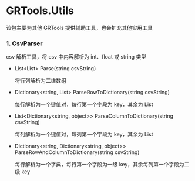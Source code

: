 # GRTools.Utils

该包主要为其他 GRTools 提供辅助工具，也会扩充其他实用工具  

### 1. CsvParser  

 csv 解析工具，将 csv  中内容解析为 int、float 或 string 类型

* List<List<object>> Parse(string csvString)  

  将行列解析为二维数组

* Dictionary<string, List<object>> ParseRowToDictionary(string csvString)  

  每行解析为一个键值对，每行第一个字段为 key，其余为 List

* List<Dictionary<string, object>> ParseColumnToDictionary(string csvString)

  每列解析为一个键值对，每列第一个字段为 key，其余为 List

* Dictionary<string, Dictionary<string, object>> ParseRowAndColumnToDictionary(string csvString)

  每行解析为一个字典，每行第一个字段为一级 key，其余每列第一个字段为二级 key

